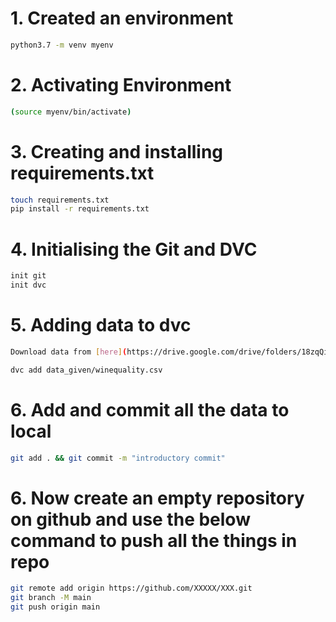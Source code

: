 # 1. Created an environment

```bash
python3.7 -m venv myenv
```

# 2. Activating Environment

```bash
(source myenv/bin/activate)
```

# 3. Creating and installing requirements.txt

```bash
touch requirements.txt
pip install -r requirements.txt
```

# 4. Initialising the Git and DVC

```bash
init git
init dvc
```

# 5. Adding data to dvc

```bash
Download data from [here](https://drive.google.com/drive/folders/18zqQiCJVgF7uzXgfbIJ-04zgz1ItNfF5?usp=sharing)
```

```bash
dvc add data_given/winequality.csv
```

# 6. Add and commit all the data to local

```bash
git add . && git commit -m "introductory commit"
```

# 6. Now create an empty repository on github and use the below command to push all the things in repo

```bash
git remote add origin https://github.com/XXXXX/XXX.git
git branch -M main
git push origin main
```




